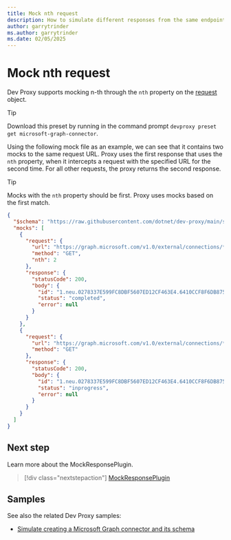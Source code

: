 ```yaml
---
title: Mock nth request
description: How to simulate different responses from the same endpoint
author: garrytrinder
ms.author: garrytrinder
ms.date: 02/05/2025
---
```


# Mock nth request

Dev Proxy supports mocking n-th through the `nth` property on the [request](../technical-reference/mockresponseplugin.md#request-object) object.

> [!TIP]
> Download this preset by running in the command prompt `devproxy preset get microsoft-graph-connector`.

Using the following mock file as an example, we can see that it contains two mocks to the same request URL. Proxy uses the first response that uses the `nth` property, when it intercepts a request with the specified URL for the second time. For all other requests, the proxy returns the second response.

> [!TIP]
> Mocks with the `nth` property should be first. Proxy uses mocks based on the first match.

```json
{
  "$schema": "https://raw.githubusercontent.com/dotnet/dev-proxy/main/schemas/v0.29.2/mockresponseplugin.schema.json",
  "mocks": [
    {
      "request": {
        "url": "https://graph.microsoft.com/v1.0/external/connections/*/operations/*",
        "method": "GET",
        "nth": 2
      },
      "response": {
        "statusCode": 200,
        "body": {
          "id": "1.neu.0278337E599FC8DBF5607ED12CF463E4.6410CCF8F6DB8758539FB58EB56BF8DC",
          "status": "completed",
          "error": null
        }
      }
    },
    {
      "request": {
        "url": "https://graph.microsoft.com/v1.0/external/connections/*/operations/*",
        "method": "GET"
      },
      "response": {
        "statusCode": 200,
        "body": {
          "id": "1.neu.0278337E599FC8DBF5607ED12CF463E4.6410CCF8F6DB8758539FB58EB56BF8DC",
          "status": "inprogress",
          "error": null
        }
      }
    }
  ]
}
```

## Next step

Learn more about the MockResponsePlugin.

> [!div class="nextstepaction"]
> [MockResponsePlugin](../technical-reference/mockresponseplugin.md)

## Samples

See also the related Dev Proxy samples:

- [Simulate creating a Microsoft Graph connector and its schema](https://adoption.microsoft.com/sample-solution-gallery/sample/pnp-devproxy-microsoft-graph-connector/)
